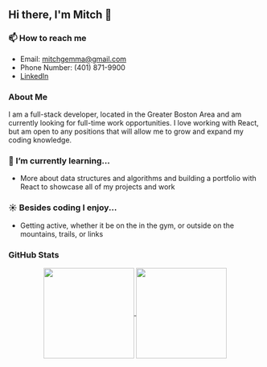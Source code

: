 ## Hi there, I'm Mitch 👋

### 📫 How to reach me
- Email: mitchgemma@gmail.com
- Phone Number: (401) 871-9900
- <a href="http://www.linkedin.com/in/mitchell-gemma" target="_top">LinkedIn</a>

### About Me
I am a full-stack developer, located in the Greater Boston Area and am currently looking for full-time work opportunities. I love working with React, but am open to any positions that will allow me to grow and expand my coding knowledge.

### 🌱 I’m currently learning...
- More about data structures and algorithms and building a portfolio with React to showcase all of my projects and work

### :sunny: Besides coding I enjoy...
- Getting active, whether it be on the in the gym, or outside on the mountains, trails, or links

### GitHub Stats
<div align="center">
<a href="https://github.com/anuraghazra/github-readme-stats">
  <img align="center" height="180px" src="https://github-readme-stats.vercel.app/api?username=mitchgemma&show_icons=true&theme=radical" />
</a>
<a href="https://github.com/anuraghazra/wakatime">
  <img align="center" height="180px"src="https://github-readme-stats.vercel.app/api/top-langs/?username=mitchgemma&show_icons=true&theme=radical&layout=compact" />
</a>
  </div>
<!--
**mitchgemma/mitchgemma** is a ✨ _special_ ✨ repository because its `README.md` (this file) appears on your GitHub profile.

Here are some ideas to get you started:

- 🔭 I’m currently working on ...
- 🌱 I’m currently learning ...
- 👯 I’m looking to collaborate on ...
- 🤔 I’m looking for help with ...
- 💬 Ask me about ...
- 📫 How to reach me: ...
- 😄 Pronouns: ...
- ⚡ Fun fact: ...
-->


